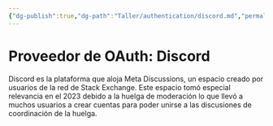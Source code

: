 ```yaml
---
{"dg-publish":true,"dg-path":"Taller/authentication/discord.md","permalink":"/taller/authentication/discord/","title":"Proveedor de OAuth: Discord","noteIcon":"1","created":"2024-04-04T14:10:22.195-06:00","updated":"2024-04-04T18:08:11.127-06:00"}
---
```


# Proveedor de OAuth: Discord

Discord es la plataforma que aloja Meta Discussions, un espacio creado por usuarios de la red de Stack Exchange. Este espacio tomó especial relevancia en el 2023 debido a la huelga de moderación lo que llevó a muchos usuarios a crear cuentas para poder unirse a las discusiones de coordinación de la huelga.